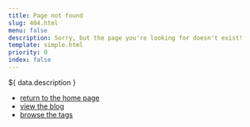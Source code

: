 ```yaml
---
title: Page not found
slug: 404.html
menu: false
description: Sorry, but the page you're looking for doesn't exist!
template: simple.html
priority: 0
index: false
---
```


${ data.description }

* [return to the home page](--ROOT--)
* [view the blog](--ROOT--blog/)
* [browse the tags](--ROOT--tag/)
